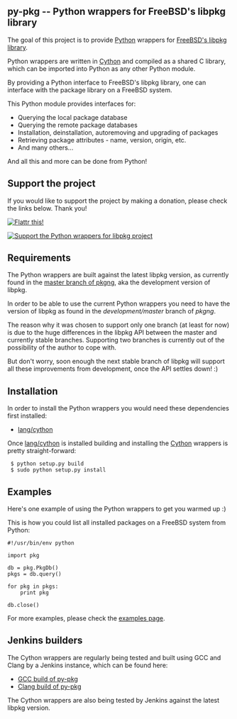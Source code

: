 ## py-pkg -- Python wrappers for FreeBSD's libpkg library

The goal of this project is to provide [Python](http://python.org) wrappers for [FreeBSD's libpkg library](https://wiki.freebsd.org/pkgng).

Python wrappers are written in [Cython](http://cython.org) and compiled as a shared C library, which
can be imported into Python as any other Python module. 

By providing a Python interface to FreeBSD's libpkg library, one can interface
with the package library on a FreeBSD system.

This Python module provides interfaces for:

* Querying the local package database
* Querying the remote package databases
* Installation, deinstallation, autoremoving and upgrading of packages
* Retrieving package attributes -  name, version, origin, etc.
* And many others...

And all this and more can be done from Python!

## Support the project

If you would like to support the project by making a donation, please check the links below. Thank you!

[![Flattr this!](http://api.flattr.com/button/flattr-badge-large.png)](http://flattr.com/thing/1424619/unix-heaven-org-Spread-the-knowledge)

[![Support the Python wrappers for libpkg project](https://www.paypalobjects.com/en_US/i/btn/btn_donate_SM.gif)](https://www.paypal.com/cgi-bin/webscr?cmd=_donations&business=dnaeon%2epay%40gmail%2ecom&lc=US&item_name=Python%20wrappers%20for%20libpkg&no_note=0&currency_code=EUR&bn=PP%2dDonationsBF%3abtn_donate_SM%2egif%3aNonHostedGuest)

## Requirements

The Python wrappers are built against the latest libpkg version, as currently found in the [master branch of pkgng](https://github.com/freebsd/pkg), aka the development version of libpkg.

In order to be able to use the current Python wrappers you need to have the version of libpkg as found in the *development/master* branch of *pkgng*.

The reason why it was chosen to support only one branch (at least for now) is due to the huge differences in the libpkg API between the master and currently stable branches. Supporting two branches is currently out of the possibility of the author to cope with.

But don't worry, soon enough the next stable branch of libpkg will support all these improvements from development, once the API settles down! :)

## Installation

In order to install the Python wrappers you would need these dependencies first installed:

* [lang/cython](http://www.freshports.org/lang/cython/)

Once [lang/cython](http://www.freshports.org/lang/cython/) is installed building and installing the [Cython](http://cython.org) wrappers is pretty straight-forward:

     $ python setup.py build
     $ sudo python setup.py install

## Examples

Here's one example of using the Python wrappers to get you warmed up :)

This is how you could list all installed packages on a FreeBSD system from Python:

	#!/usr/bin/env python

	import pkg

	db = pkg.PkgDb()
	pkgs = db.query()

	for pkg in pkgs:
	    print pkg

	db.close()

For more examples, please check the [examples page](https://github.com/dnaeon/py-pkg/tree/master/examples).

## Jenkins builders

The Cython wrappers are regularly being tested and built using GCC and Clang by a Jenkins instance, which can be found here:

* [GCC build of py-pkg](http://jenkins.unix-heaven.org/jenkins/job/py-pkg-gcc/)
* [Clang build of py-pkg](http://jenkins.unix-heaven.org/jenkins/job/py-pkg-clang/)

The Cython wrappers are also being tested by Jenkins against the latest libpkg version.

